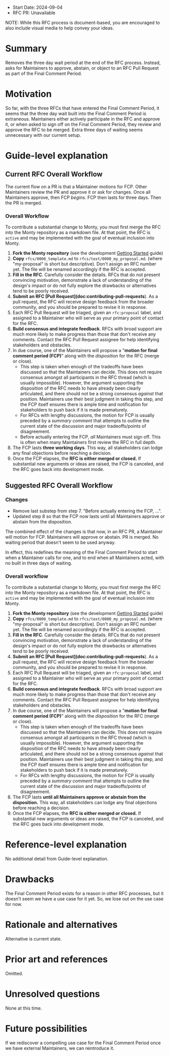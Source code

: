 - Start Date: 2024-09-04
- RFC PR: Unavailable

NOTE: While this RFC process is document-based, you are encouraged to also include visual media to help convey your ideas.

# Summary
[summary]: #summary

Removes the three day wait period at the end of the RFC process. Instead, asks for Maintainers to approve, abstain, or object to an RFC Pull Request as part of the Final Comment Period.

# Motivation
[motivation]: #motivation

So far, with the three RFCs that have entered the Final Comment Period, it seems that the three day wait built into the Final Comment Period is extraneous. Maintainers either actively participate in the RFC and approve it, or when asked to sign off on the Final Comment Period, they review and approve the RFC to be merged. Extra three days of waiting seems unnecessary with our current setup.

# Guide-level explanation
[guide-level-explanation]: #guide-level-explanation

## Current RFC Overall Workflow

The current flow on a PR is that a Maintainer motions for FCP. Other Maintainers review the PR and approve it or ask for changes. Once all Maintainers approve, then FCP _begins_. FCP then lasts for three days. Then the PR is merged.

### Overall Workflow

To contribute a substantial change to Monty, you must first merge the RFC into the Monty repository as a markdown file. At that point, the RFC is `active` and may be implemented with the goal of eventual inclusion into Monty.

1. **Fork the Monty repository** (see the development [Getting Started](doc:development-getting-started) guide)
2. **Copy** `rfcs/0000_template.md` to `rfcs/text/0000_my_proposal.md`. (where "my-proposal" is short but descriptive). Don't assign an RFC number yet. The file will be renamed accordingly if the RFC is accepted.
3. **Fill in the RFC**. Carefully consider the details. RFCs that do not present convincing motivation, demonstrate a lack of understanding of the design's impact or do not fully explore the drawbacks or alternatives tend to be poorly received.
4. **Submit an RFC [Pull Request]\(doc:contributing-pull-requests**). As a pull request, the RFC will receive design feedback from the broader community, and you should be prepared to revise it in response.
5. Each RFC Pull Request will be triaged, given an `rfc:proposal` label, and assigned to a Maintainer who will serve as your primary point of contact for the RFC.
6. **Build consensus and integrate feedback**. RFCs with broad support are much more likely to make progress than those that don't receive any comments. Contact the RFC Pull Request assignee for help identifying stakeholders and obstacles.
7. In due course, one of the Maintainers will propose a "**motion for final comment period (FCP)**" along with the _disposition_ for the RFC (merge or close).
   - This step is taken when enough of the tradeoffs have been discussed so that the Maintainers can decide. This does not require consensus amongst all participants in the RFC thread (which is usually impossible). However, the argument supporting the disposition of the RFC needs to have already been clearly articulated, and there should not be a strong consensus _against_ that position. Maintainers use their best judgment in taking this step, and the FCP itself ensures there is ample time and notification for stakeholders to push back if it is made prematurely.
   - For RFCs with lengthy discussions, the motion for FCP is usually preceded by a _summary comment_ that attempts to outline the current state of the discussion and major tradeoffs/points of disagreement.
   - Before actually entering the FCP, _all_ Maintainers must sign off. This is often when many Maintainers first review the RFC in full depth.
8. The FCP lasts **three working days**. This way, all stakeholders can lodge any final objections before reaching a decision.
9. Once the FCP elapses, the **RFC is either merged or closed.** If substantial new arguments or ideas are raised, the FCP is canceled, and the RFC goes back into development mode.

## Suggested RFC Overall Workflow

### Changes

- Remove last substep from step 7. "Before actually entering the FCP, ...".
- Updated step 8 so that the FCP now lasts until all Maintainers approve or abstain from the disposition.

The combined effect of the changes is that now, in an RFC PR, a Maintainer will motion for FCP. Maintainers will approve or abstain. PR is merged. No waiting period that doesn't seem to be used anyway.

In effect, this redefines the meaning of the Final Comment Period to start when a Maintainer calls for one, and to end when all Maintainers acted, with no built in three days of waiting.

### Overall workflow

To contribute a substantial change to Monty, you must first merge the RFC into the Monty repository as a markdown file. At that point, the RFC is `active` and may be implemented with the goal of eventual inclusion into Monty.

1. **Fork the Monty repository** (see the development [Getting Started](doc:development-getting-started) guide)
2. **Copy** `rfcs/0000_template.md` to `rfcs/text/0000_my_proposal.md`. (where "my-proposal" is short but descriptive). Don't assign an RFC number yet. The file will be renamed accordingly if the RFC is accepted.
3. **Fill in the RFC**. Carefully consider the details. RFCs that do not present convincing motivation, demonstrate a lack of understanding of the design's impact or do not fully explore the drawbacks or alternatives tend to be poorly received.
4. **Submit an RFC [Pull Request]\(doc:contributing-pull-requests**). As a pull request, the RFC will receive design feedback from the broader community, and you should be prepared to revise it in response.
5. Each RFC Pull Request will be triaged, given an `rfc:proposal` label, and assigned to a Maintainer who will serve as your primary point of contact for the RFC.
6. **Build consensus and integrate feedback**. RFCs with broad support are much more likely to make progress than those that don't receive any comments. Contact the RFC Pull Request assignee for help identifying stakeholders and obstacles.
7. In due course, one of the Maintainers will propose a "**motion for final comment period (FCP)**" along with the _disposition_ for the RFC (merge or close).
   - This step is taken when enough of the tradeoffs have been discussed so that the Maintainers can decide. This does not require consensus amongst all participants in the RFC thread (which is usually impossible). However, the argument supporting the disposition of the RFC needs to have already been clearly articulated, and there should not be a strong consensus _against_ that position. Maintainers use their best judgment in taking this step, and the FCP itself ensures there is ample time and notification for stakeholders to push back if it is made prematurely.
   - For RFCs with lengthy discussions, the motion for FCP is usually preceded by a _summary comment_ that attempts to outline the current state of the discussion and major tradeoffs/points of disagreement.
8. The FCP lasts **until all Maintainers approve or abstain from the disposition.** This way, all stakeholders can lodge any final objections before reaching a decision.
9. Once the FCP elapses, the **RFC is either merged or closed.** If substantial new arguments or ideas are raised, the FCP is canceled, and the RFC goes back into development mode.

# Reference-level explanation
[reference-level-explanation]: #reference-level-explanation

No additional detail from Guide-level explanation.

# Drawbacks
[drawbacks]: #drawbacks

The Final Comment Period exists for a reason in other RFC processes, but it doesn't seem we have a use case for it yet. So, we lose out on the use case for now.

# Rationale and alternatives
[rationale-and-alternatives]: #rationale-and-alternatives

Alternative is current state.

# Prior art and references
[prior-art-and-references]: #prior-art-and-references

Omitted.

# Unresolved questions
[unresolved-questions]: #unresolved-questions

None at this time.

# Future possibilities
[future-possibilities]: #future-possibilities

If we rediscover a compelling use case for the Final Comment Period once we have external Maintainers, we can reintroduce it.